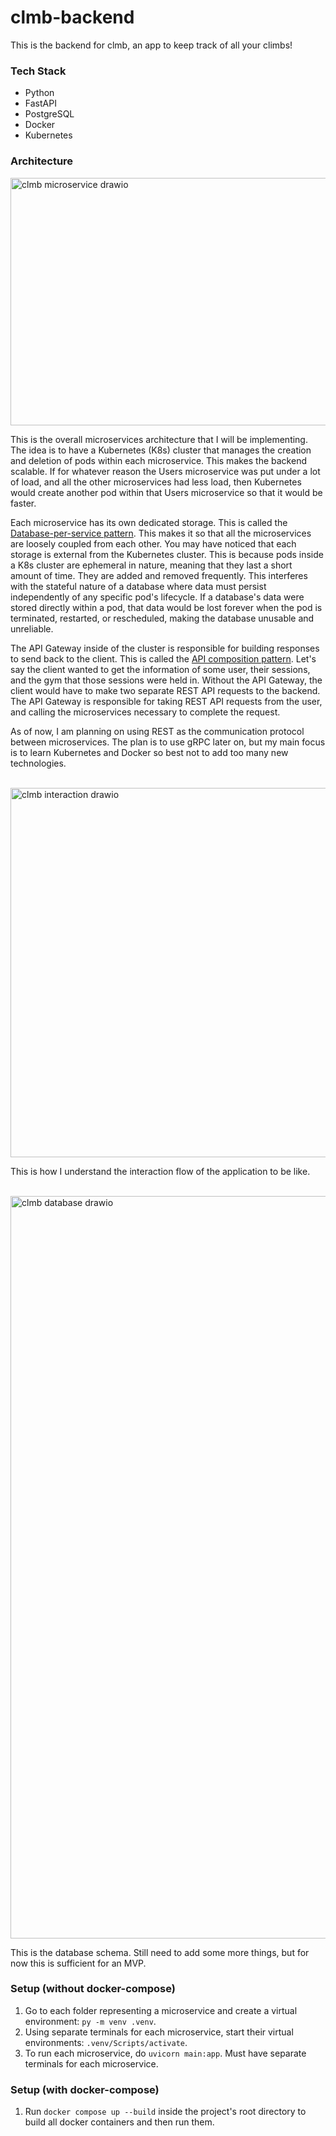 # clmb-backend

This is the backend for clmb, an app to keep track of all your climbs!

### Tech Stack

- Python
- FastAPI
- PostgreSQL
- Docker
- Kubernetes

### Architecture

<img width="581" height="396" alt="clmb microservice drawio" src="https://github.com/user-attachments/assets/fab96357-e228-40d7-8a19-c9a8b83250e7" />

This is the overall microservices architecture that I will be implementing. The idea is to have a Kubernetes (K8s) cluster that manages the creation and deletion of pods within each microservice. This makes the backend scalable. If for whatever reason the Users microservice was put under a lot of load, and all the other microservices had less load, then Kubernetes would create another pod within that Users microservice so that it would be faster.

Each microservice has its own dedicated storage. This is called the [Database-per-service pattern](https://docs.aws.amazon.com/prescriptive-guidance/latest/modernization-data-persistence/database-per-service.html). This makes it so that all the microservices are loosely coupled from each other. You may have noticed that each storage is external from the Kubernetes cluster. This is because pods inside a K8s cluster are ephemeral in nature, meaning that they last a short amount of time. They are added and removed frequently. This interferes with the stateful nature of a database where data must persist independently of any specific pod's lifecycle. If a database's data were stored directly within a pod, that data would be lost forever when the pod is terminated, restarted, or rescheduled, making the database unusable and unreliable.

The API Gateway inside of the cluster is responsible for building responses to send back to the client. This is called the [API composition pattern](https://docs.aws.amazon.com/prescriptive-guidance/latest/modernization-data-persistence/api-composition.html). Let's say the client wanted to get the information of some user, their sessions, and the gym that those sessions were held in. Without the API Gateway, the client would have to make two separate REST API requests to the backend. The API Gateway is responsible for taking REST API requests from the user, and calling the microservices necessary to complete the request.

As of now, I am planning on using REST as the communication protocol between microservices. The plan is to use gRPC later on, but my main focus is to learn Kubernetes and Docker so best not to add too many new technologies.<br><br>

<img width="555" height="591" alt="clmb interaction drawio" src="https://github.com/user-attachments/assets/56af94be-a71b-4d68-b1b0-2e8337cdc84c" />

This is how I understand the interaction flow of the application to be like.<br><br>

<img width="1188" alt="clmb database drawio" src="https://github.com/user-attachments/assets/4c358ab3-9826-472e-a1e3-714ec4a9b031" />

This is the database schema. Still need to add some more things, but for now this is sufficient for an MVP.

### Setup (without docker-compose)

1. Go to each folder representing a microservice and create a virtual environment: `py -m venv .venv`.
2. Using separate terminals for each microservice, start their virtual environments: `.venv/Scripts/activate`.
3. To run each microservice, do
   `uvicorn main:app`. Must have separate terminals for each microservice.

### Setup (with docker-compose)

1. Run `docker compose up --build` inside the project's root directory to build all docker containers and then run them.
